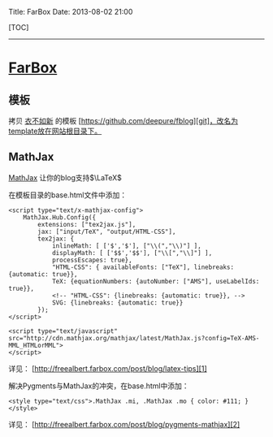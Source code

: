 Title: FarBox
Date: 2013-08-02 21:00

[TOC]

* * *

# [FarBox][0]

[0]: http://www.farbox.com/

## 模板

拷贝 [衣不如新][motype] 的模板 [https://github.com/deepure/fblog][git]，改名为template放在网站根目录下。


[motype]: http://motype.org
[git]: https://github.com/deepure/fblog

## MathJax

[MathJax][] 让你的blog支持$\LaTeX$

[MathJax]: http://www.mathjax.org

在模板目录的base.html文件中添加：

```
<script type="text/x-mathjax-config">
    MathJax.Hub.Config({
        extensions: ["tex2jax.js"],
        jax: ["input/TeX", "output/HTML-CSS"],
        tex2jax: {
            inlineMath: [ ['$','$'], ["\\(","\\)"] ],
            displayMath: [ ['$$','$$'], ["\\[","\\]"] ],
            processEscapes: true},
            "HTML-CSS": { availableFonts: ["TeX"], linebreaks: {automatic: true}},
            TeX: {equationNumbers: {autoNumber: ["AMS"], useLabelIds: true}},
            <!-- "HTML-CSS": {linebreaks: {automatic: true}}, -->
            SVG: {linebreaks: {automatic: true}}
        });
</script>

<script type="text/javascript" src="http://cdn.mathjax.org/mathjax/latest/MathJax.js?config=TeX-AMS-MML_HTMLorMML">
</script>
```

详见： [http://freealbert.farbox.com/post/blog/latex-tips][1]

解决Pygments与MathJax的冲突，在base.html中添加：

    <style type="text/css">.MathJax .mi, .MathJax .mo { color: #111; }</style> 
    
详见： [http://freealbert.farbox.com/post/blog/pygments-mathjax][2]

[1]: http://freealbert.farbox.com/post/blog/latex-tips
[2]: http://freealbert.farbox.com/post/blog/pygments-mathjax
    


